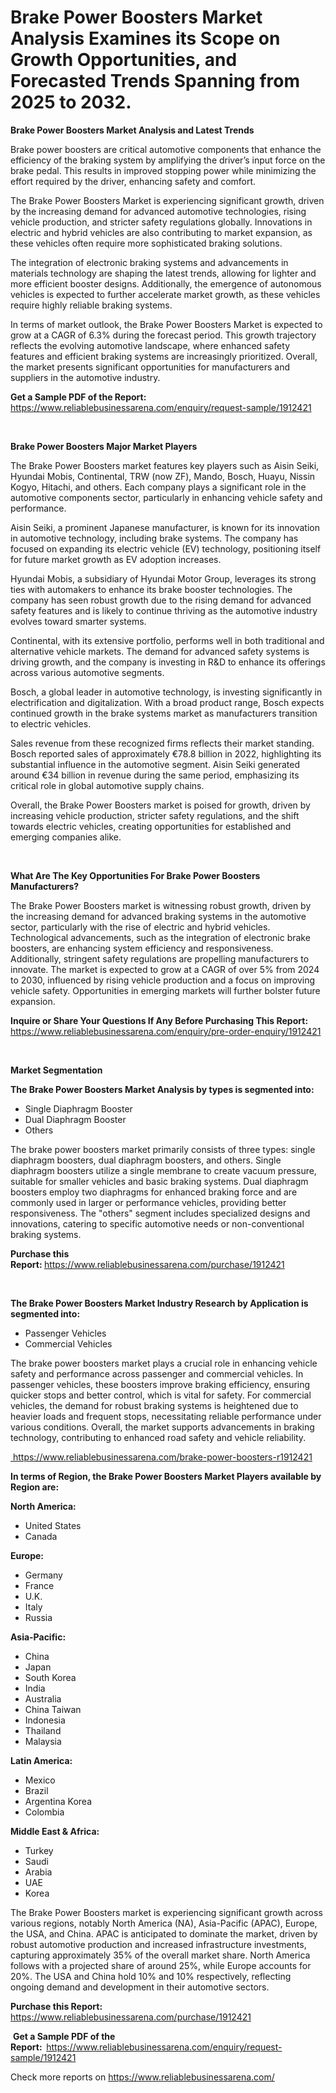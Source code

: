 <p><h1>Brake Power Boosters Market Analysis Examines its Scope on Growth Opportunities, and Forecasted Trends Spanning from 2025 to 2032.</h1></p><p><strong>Brake Power Boosters Market Analysis and Latest Trends</strong></p>
<p><p>Brake power boosters are critical automotive components that enhance the efficiency of the braking system by amplifying the driver’s input force on the brake pedal. This results in improved stopping power while minimizing the effort required by the driver, enhancing safety and comfort.</p><p>The Brake Power Boosters Market is experiencing significant growth, driven by the increasing demand for advanced automotive technologies, rising vehicle production, and stricter safety regulations globally. Innovations in electric and hybrid vehicles are also contributing to market expansion, as these vehicles often require more sophisticated braking solutions. </p><p>The integration of electronic braking systems and advancements in materials technology are shaping the latest trends, allowing for lighter and more efficient booster designs. Additionally, the emergence of autonomous vehicles is expected to further accelerate market growth, as these vehicles require highly reliable braking systems.</p><p>In terms of market outlook, the Brake Power Boosters Market is expected to grow at a CAGR of 6.3% during the forecast period. This growth trajectory reflects the evolving automotive landscape, where enhanced safety features and efficient braking systems are increasingly prioritized. Overall, the market presents significant opportunities for manufacturers and suppliers in the automotive industry.</p></p>
<p><strong>Get a Sample PDF of the Report:&nbsp;</strong> <a href="https://www.reliablebusinessarena.com/enquiry/request-sample/1912421?utm_campaign=2385&utm_medium=2&utm_source=Github&utm_content=ia&utm_term=19022025&utm_id=brake-power-boosters">https://www.reliablebusinessarena.com/enquiry/request-sample/1912421</a></p>
<p>&nbsp;</p>
<p><strong>Brake Power Boosters Major Market Players</strong></p>
<p><p>The Brake Power Boosters market features key players such as Aisin Seiki, Hyundai Mobis, Continental, TRW (now ZF), Mando, Bosch, Huayu, Nissin Kogyo, Hitachi, and others. Each company plays a significant role in the automotive components sector, particularly in enhancing vehicle safety and performance.</p><p>Aisin Seiki, a prominent Japanese manufacturer, is known for its innovation in automotive technology, including brake systems. The company has focused on expanding its electric vehicle (EV) technology, positioning itself for future market growth as EV adoption increases.</p><p>Hyundai Mobis, a subsidiary of Hyundai Motor Group, leverages its strong ties with automakers to enhance its brake booster technologies. The company has seen robust growth due to the rising demand for advanced safety features and is likely to continue thriving as the automotive industry evolves toward smarter systems.</p><p>Continental, with its extensive portfolio, performs well in both traditional and alternative vehicle markets. The demand for advanced safety systems is driving growth, and the company is investing in R&D to enhance its offerings across various automotive segments.</p><p>Bosch, a global leader in automotive technology, is investing significantly in electrification and digitalization. With a broad product range, Bosch expects continued growth in the brake systems market as manufacturers transition to electric vehicles.</p><p>Sales revenue from these recognized firms reflects their market standing. Bosch reported sales of approximately €78.8 billion in 2022, highlighting its substantial influence in the automotive segment. Aisin Seiki generated around €34 billion in revenue during the same period, emphasizing its critical role in global automotive supply chains.</p><p>Overall, the Brake Power Boosters market is poised for growth, driven by increasing vehicle production, stricter safety regulations, and the shift towards electric vehicles, creating opportunities for established and emerging companies alike.</p></p>
<p>&nbsp;</p>
<p><strong>What Are The Key Opportunities For Brake Power Boosters Manufacturers?</strong></p>
<p><p>The Brake Power Boosters market is witnessing robust growth, driven by the increasing demand for advanced braking systems in the automotive sector, particularly with the rise of electric and hybrid vehicles. Technological advancements, such as the integration of electronic brake boosters, are enhancing system efficiency and responsiveness. Additionally, stringent safety regulations are propelling manufacturers to innovate. The market is expected to grow at a CAGR of over 5% from 2024 to 2030, influenced by rising vehicle production and a focus on improving vehicle safety. Opportunities in emerging markets will further bolster future expansion.</p></p>
<p><strong>Inquire or Share Your Questions If Any Before Purchasing This Report:</strong> <a href="https://www.reliablebusinessarena.com/enquiry/pre-order-enquiry/1912421?utm_campaign=2385&utm_medium=2&utm_source=Github&utm_content=ia&utm_term=19022025&utm_id=brake-power-boosters">https://www.reliablebusinessarena.com/enquiry/pre-order-enquiry/1912421</a></p>
<p>&nbsp;</p>
<p><strong>Market Segmentation</strong></p>
<p><strong>The Brake Power Boosters Market Analysis by types is segmented into:</strong></p>
<p><ul><li>Single Diaphragm Booster</li><li>Dual Diaphragm Booster</li><li>Others</li></ul></p>
<p><p>The brake power boosters market primarily consists of three types: single diaphragm boosters, dual diaphragm boosters, and others. Single diaphragm boosters utilize a single membrane to create vacuum pressure, suitable for smaller vehicles and basic braking systems. Dual diaphragm boosters employ two diaphragms for enhanced braking force and are commonly used in larger or performance vehicles, providing better responsiveness. The "others" segment includes specialized designs and innovations, catering to specific automotive needs or non-conventional braking systems.</p></p>
<p><strong>Purchase this Report:&nbsp;</strong><a href="https://www.reliablebusinessarena.com/purchase/1912421?utm_campaign=2385&utm_medium=2&utm_source=Github&utm_content=ia&utm_term=19022025&utm_id=brake-power-boosters">https://www.reliablebusinessarena.com/purchase/1912421</a></p>
<p>&nbsp;</p>
<p><strong>The Brake Power Boosters Market Industry Research by Application is segmented into:</strong></p>
<p><ul><li>Passenger Vehicles</li><li>Commercial Vehicles</li></ul></p>
<p><p>The brake power boosters market plays a crucial role in enhancing vehicle safety and performance across passenger and commercial vehicles. In passenger vehicles, these boosters improve braking efficiency, ensuring quicker stops and better control, which is vital for safety. For commercial vehicles, the demand for robust braking systems is heightened due to heavier loads and frequent stops, necessitating reliable performance under various conditions. Overall, the market supports advancements in braking technology, contributing to enhanced road safety and vehicle reliability.</p></p>
<p><a href="https://www.reliablebusinessarena.com/brake-power-boosters-r1912421?utm_campaign=2385&utm_medium=2&utm_source=Github&utm_content=ia&utm_term=19022025&utm_id=brake-power-boosters">&nbsp;https://www.reliablebusinessarena.com/brake-power-boosters-r1912421</a></p>
<p><strong>In terms of Region, the Brake Power Boosters Market Players available by Region are:</strong></p>
<p>
    <p> <strong> North America: </strong>
        <ul>
            <li>United States</li>
            <li>Canada</li>
        </ul>
        </p> 
    <p> <strong> Europe: </strong>
        <ul>
            <li>Germany</li>
            <li>France</li>
            <li>U.K.</li>
            <li>Italy</li>
            <li>Russia</li>
        </ul>
        </p> 
    <p> <strong> Asia-Pacific: </strong>
        <ul>
            <li>China</li>
            <li>Japan</li>
            <li>South Korea</li>
            <li>India</li>
            <li>Australia</li>
            <li>China Taiwan</li>
            <li>Indonesia</li>
            <li>Thailand</li>
            <li>Malaysia</li>
        </ul>
        </p> 
    <p> <strong> Latin America: </strong>
        <ul>
            <li>Mexico</li>
            <li>Brazil</li>
            <li>Argentina Korea</li>
            <li>Colombia</li>
        </ul>
        </p> 
    <p> <strong> Middle East & Africa: </strong>
        <ul>
            <li>Turkey</li>
            <li>Saudi</li>
            <li>Arabia</li>
            <li>UAE</li>
            <li>Korea</li>
        </ul>
    </p>
    </p>
<p><p>The Brake Power Boosters market is experiencing significant growth across various regions, notably North America (NA), Asia-Pacific (APAC), Europe, the USA, and China. APAC is anticipated to dominate the market, driven by robust automotive production and increased infrastructure investments, capturing approximately 35% of the overall market share. North America follows with a projected share of around 25%, while Europe accounts for 20%. The USA and China hold 10% and 10% respectively, reflecting ongoing demand and development in their automotive sectors.</p></p>
<p><strong>Purchase this Report: </strong><a href="https://www.reliablebusinessarena.com/purchase/1912421?utm_campaign=2385&utm_medium=2&utm_source=Github&utm_content=ia&utm_term=19022025&utm_id=brake-power-boosters">https://www.reliablebusinessarena.com/purchase/1912421</a></p>
<p>&nbsp;<strong>Get a Sample PDF of the Report:&nbsp;&nbsp;</strong><a href="https://www.reliablebusinessarena.com/enquiry/request-sample/1912421?utm_campaign=2385&utm_medium=2&utm_source=Github&utm_content=ia&utm_term=19022025&utm_id=brake-power-boosters">https://www.reliablebusinessarena.com/enquiry/request-sample/1912421</a></p>
<p><strong></strong></p>
<p>Check more reports on <a href="https://www.reliablebusinessarena.com/?utm_campaign=2385&utm_medium=2&utm_source=Github&utm_content=ia&utm_term=19022025&utm_id=brake-power-boosters">https://www.reliablebusinessarena.com/</a></p>